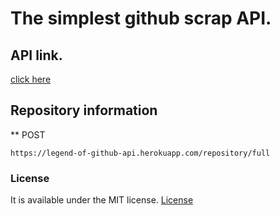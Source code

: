 # The simplest github scrap API.

## API link.
[click here](https://legend-of-github-api.herokuapp.com/)

## Repository information

** POST
```
https://legend-of-github-api.herokuapp.com/repository/full
```


### License

It is available under the MIT license.
[License](https://opensource.org/licenses/mit-license.php)